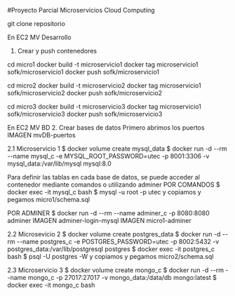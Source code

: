 #Proyecto Parcial Microservicios Cloud Computing


git clone repositorio

En EC2 MV Desarrollo
1. Crear y push contenedores

cd micro1
docker build -t microservicio1
docker tag microservicio1 sofk/microservicio1
docker push sofk/microservicio1

cd micro2
docker build -t microservicio2
docker tag microservicio1 sofk/microservicio2
docker push sofk/microservicio2

cd micro3
docker build -t microservicio3
docker tag microservicio1 sofk/microservicio3
docker push sofk/microservicio3

En EC2 MV BD
2. Crear bases de datos
Primero abrimos los puertos
IMAGEN mvDB-puertos

2.1 Microservicio 1
$ docker volume create mysql_data
$ docker run -d --rm --name mysql_c -e MYSQL_ROOT_PASSWORD=utec -p 8001:3306 -v mysql_data:/var/lib/mysql mysql:8.0

Para definir las tablas en cada base de datos, se puede acceder al contenedor mediante comandos o utilizando adminer
POR COMANDOS
$ docker exec -it mysql_c bash
$ mysql -u root -p
utec
y copiamos y pegamos micro1/schema.sql

POR ADMINER 
$ docker run -d --rm --name adminer_c -p 8080:8080 adminer
IMAGEN adminer-login-mysql
IMAGEN micro1-adminer

2.2 Microsevicio 2
$ docker volume create postgres_data
$ docker run -d --rm --name postgres_c -e POSTGRES_PASSWORD=utec -p 8002:5432 -v postgres_data:/var/lib/postgresql postgres
$ docker exec -it postgres_c bash
$ psql -U postgres -W
y copiamos y pegamos micro2/schema.sql

2.3 Microservicio 3
$ docker volume create mongo_c
$ docker run -d --rm --name mongo_c -p 27017:27017 -v mongo_data:/data/db mongo:latest
$ docker exec -it mongo_c bash
